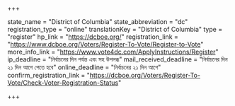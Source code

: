 +++

state_name = "District of Columbia"
state_abbreviation = "dc"
registration_type = "online"
translationKey = "District of Columbia"
type = "register"
hp_link = "https://dcboe.org/"
registration_link = "https://www.dcboe.org/Voters/Register-To-Vote/Register-to-Vote"
more_info_link = "https://www.vote4dc.com/ApplyInstructions/Register"
ip_deadline = "নির্বাচনের দিন পর্যন্ত এবং সহ উপলব্ধ"
mail_received_deadline = "নির্বাচনের দিন ২১ দিন আগে পেতে হবে"
online_deadline = "নির্বাচনের ২১ দিন আগে"
confirm_registration_link = "https://dcboe.org/Voters/Register-To-Vote/Check-Voter-Registration-Status"

+++